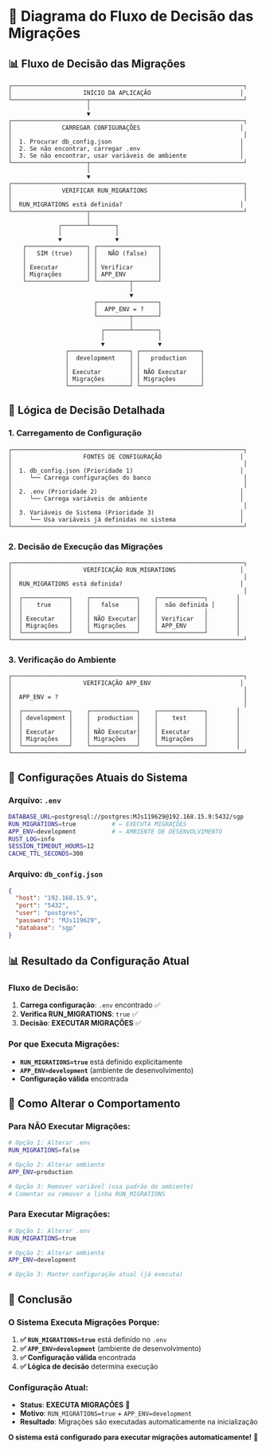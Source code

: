 # 🔄 Diagrama do Fluxo de Decisão das Migrações

## 📊 **Fluxo de Decisão das Migrações**

```
┌─────────────────────────────────────────────────────────────────┐
│                    INÍCIO DA APLICAÇÃO                         │
└─────────────────────┬───────────────────────────────────────────┘
                      │
                      ▼
┌─────────────────────────────────────────────────────────────────┐
│              CARREGAR CONFIGURAÇÕES                            │
│                                                                 │
│  1. Procurar db_config.json                                    │
│  2. Se não encontrar, carregar .env                            │
│  3. Se não encontrar, usar variáveis de ambiente               │
└─────────────────────┬───────────────────────────────────────────┘
                      │
                      ▼
┌─────────────────────────────────────────────────────────────────┐
│              VERIFICAR RUN_MIGRATIONS                           │
│                                                                 │
│  RUN_MIGRATIONS está definida?                                 │
└─────────────────────┬───────────────────────────────────────────┘
                      │
              ┌───────┴───────┐
              │               │
              ▼               ▼
    ┌─────────────────┐ ┌─────────────────┐
    │   SIM (true)    │ │   NÃO (false)   │
    │                 │ │                 │
    │ Executar        │ │ Verificar       │
    │ Migrações       │ │ APP_ENV         │
    └─────────────────┘ └─────────┬───────┘
                                  │
                                  ▼
                        ┌─────────────────┐
                        │  APP_ENV = ?    │
                        └─────────┬───────┘
                                  │
                          ┌───────┴───────┐
                          │               │
                          ▼               ▼
                ┌─────────────────┐ ┌─────────────────┐
                │  development    │ │   production    │
                │                 │ │                 │
                │ Executar        │ │ NÃO Executar    │
                │ Migrações       │ │ Migrações       │
                └─────────────────┘ └─────────────────┘
```

## 🎯 **Lógica de Decisão Detalhada**

### **1. Carregamento de Configuração**
```
┌─────────────────────────────────────────────────────────────────┐
│                    FONTES DE CONFIGURAÇÃO                      │
│                                                                 │
│  1. db_config.json (Prioridade 1)                              │
│     └── Carrega configurações do banco                          │
│                                                                 │
│  2. .env (Prioridade 2)                                        │
│     └── Carrega variáveis de ambiente                          │
│                                                                 │
│  3. Variáveis de Sistema (Prioridade 3)                        │
│     └── Usa variáveis já definidas no sistema                  │
└─────────────────────────────────────────────────────────────────┘
```

### **2. Decisão de Execução das Migrações**
```
┌─────────────────────────────────────────────────────────────────┐
│                    VERIFICAÇÃO RUN_MIGRATIONS                  │
│                                                                 │
│  RUN_MIGRATIONS está definida?                                 │
│                                                                 │
│  ┌─────────────┐    ┌─────────────┐    ┌─────────────┐        │
│  │    true     │    │   false     │    │  não definida │      │
│  │             │    │             │    │             │        │
│  │ Executar    │    │ NÃO Executar│    │ Verificar   │        │
│  │ Migrações   │    │ Migrações   │    │ APP_ENV     │        │
│  └─────────────┘    └─────────────┘    └─────────────┘        │
└─────────────────────────────────────────────────────────────────┘
```

### **3. Verificação do Ambiente**
```
┌─────────────────────────────────────────────────────────────────┐
│                    VERIFICAÇÃO APP_ENV                         │
│                                                                 │
│  APP_ENV = ?                                                    │
│                                                                 │
│  ┌─────────────┐    ┌─────────────┐    ┌─────────────┐        │
│  │ development │    │  production │    │    test     │        │
│  │             │    │             │    │             │        │
│  │ Executar    │    │ NÃO Executar│    │ Executar    │        │
│  │ Migrações   │    │ Migrações   │    │ Migrações   │        │
│  └─────────────┘    └─────────────┘    └─────────────┘        │
└─────────────────────────────────────────────────────────────────┘
```

## 🔧 **Configurações Atuais do Sistema**

### **Arquivo: `.env`**
```bash
DATABASE_URL=postgresql://postgres:MJs119629@192.168.15.9:5432/sgp
RUN_MIGRATIONS=true          # ← EXECUTA MIGRAÇÕES
APP_ENV=development          # ← AMBIENTE DE DESENVOLVIMENTO
RUST_LOG=info
SESSION_TIMEOUT_HOURS=12
CACHE_TTL_SECONDS=300
```

### **Arquivo: `db_config.json`**
```json
{
  "host": "192.168.15.9",
  "port": "5432",
  "user": "postgres",
  "password": "MJs119629",
  "database": "sgp"
}
```

## 📊 **Resultado da Configuração Atual**

### **Fluxo de Decisão:**
1. **Carrega configuração**: `.env` encontrado ✅
2. **Verifica RUN_MIGRATIONS**: `true` ✅
3. **Decisão**: **EXECUTAR MIGRAÇÕES** ✅

### **Por que Executa Migrações:**
- **`RUN_MIGRATIONS=true`** está definido explicitamente
- **`APP_ENV=development`** (ambiente de desenvolvimento)
- **Configuração válida** encontrada

## 🎯 **Como Alterar o Comportamento**

### **Para NÃO Executar Migrações:**
```bash
# Opção 1: Alterar .env
RUN_MIGRATIONS=false

# Opção 2: Alterar ambiente
APP_ENV=production

# Opção 3: Remover variável (usa padrão do ambiente)
# Comentar ou remover a linha RUN_MIGRATIONS
```

### **Para Executar Migrações:**
```bash
# Opção 1: Alterar .env
RUN_MIGRATIONS=true

# Opção 2: Alterar ambiente
APP_ENV=development

# Opção 3: Manter configuração atual (já executa)
```

## 🚀 **Conclusão**

### **O Sistema Executa Migrações Porque:**

1. **✅ `RUN_MIGRATIONS=true`** está definido no `.env`
2. **✅ `APP_ENV=development`** (ambiente de desenvolvimento)
3. **✅ Configuração válida** encontrada
4. **✅ Lógica de decisão** determina execução

### **Configuração Atual:**
- **Status**: **EXECUTA MIGRAÇÕES** 🚀
- **Motivo**: `RUN_MIGRATIONS=true` + `APP_ENV=development`
- **Resultado**: Migrações são executadas automaticamente na inicialização

**O sistema está configurado para executar migrações automaticamente!** 🎉
